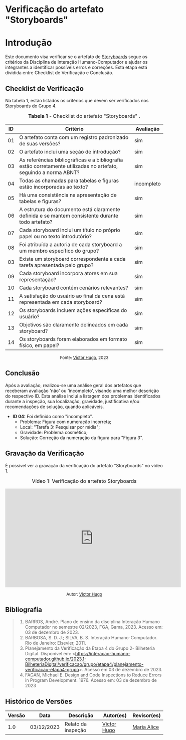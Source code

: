 # Verificação do artefato "Storyboards"

# Introdução

Este documento visa verificar se o artefato de [Storyboards](../../../../design_avalaiacao_desenvolvimento/nivel1/storyboard/storyboards.md) segue os critérios da Disciplina de Interação Humano-Computador e ajudar os integrantes a identificar possíveis erros e correções. Esta etapa está dividida entre Checklist de Verificação e Conclusão.


## Checklist de Verificação

Na tabela 1, estão listados os critérios que devem ser verificados nos Storyboards do Grupo 4.

<font size="3"><p style="text-align: center"><b>Tabela 1</b> - Checklist do artefato "Storyboards" . </p></font>

| ID  | Critério                                                                                                         | Avaliação |
| --- | ---------------------------------------------------------------------------------------------------------------- | --------- |
| 01  | O artefato conta com um registro padronizado de suas versões?                                                    | sim |
| 02  | O artefato inclui uma seção de introdução?                                                                       | sim |
| 03  | As referências bibliográficas e a bibliografia estão corretamente utilizadas no artefato, seguindo a norma ABNT? | sim |
| 04  | Todas as chamadas para tabelas e figuras estão incorporadas ao texto?                                            | incompleto |
| 05  | Há uma consistência na apresentação de tabelas e figuras?                                                        | sim |
| 06  | A estrutura do documento está claramente definida e se mantem consistente durante todo artefato?                 | sim |
| 07  | Cada storyboard inclui um título no próprio papel ou no texto introdutório?                                      | sim |
| 08  | Foi atribuída a autoria de cada storyboard a um membro específico do grupo?                                      | sim |
| 03  | Existe um storyboard correspondente a cada tarefa apresentada pelo grupo?                                        | sim |
| 09  | Cada storyboard incorpora atores em sua representação?                                                           | sim |
| 10  | Cada storyboard contém cenários relevantes?                                                                      | sim |
| 11  | A satisfação do usuário ao final da cena está representada em cada storyboard?                                   | sim |
| 12  | Os storyboards incluem ações específicas do usuário?                                                             | sim |
| 13  | Objetivos são claramente delineados em cada storyboard?                                                          | sim |
| 14  | Os storyboards foram elaborados em formato físico, em papel?                                                     | sim |

<font size="2"><p style="text-align: center">Fonte: [Victor Hugo](https://github.com/ViictorHugoo), 2023</p></font>

## Conclusão

Após a avaliação, realizou-se uma análise geral dos artefatos que receberam avaliação 'não' ou 'incompleto', visando uma melhor descrição do respectivo ID. Esta análise inclui a listagem dos problemas identificados durante a inspeção, sua localização, gravidade, justificativa e/ou recomendações de solução, quando aplicáveis.

- **ID 04:** Foi definido como "incompleto".
  - Problema: Figura com numeração incorreta;
  - Local: "Tarefa 3: Pesquisar por mídia";
  - Gravidade: Problema cosmético;
  - Solução: Correção da numeração da figura para "Figura 3".


## Gravação da Verificação

É possível ver a gravação da verificação do artefato "Storyboards" no vídeo 1.

<center>

<font size="3"><p style="text-align: center">Vídeo 1: Verificação do artefato Storyboards </p></font>

<iframe width="560" height="315" src="https://www.youtube.com/embed/Jl4TMNbliK8?si=iyyhHS0QNI0d0PXN" title="YouTube video player" frameborder="0" allow="accelerometer; autoplay; clipboard-write; encrypted-media; gyroscope; picture-in-picture; web-share" allowfullscreen></iframe>

<font size="2"><p style="text-align: center">Autor: [Victor Hugo](https://github.com/ViictorHugoo)</p></font>

</center>


## Bibliografia 

> 1. BARROS, André. Plano de ensino da disciplina Interação Humano Computador no semestre 02/2023, FGA, Gama, 2023. Acesso em: 03 de dezembro de 2023.
> 2. BARBOSA, S. D. J.; SILVA, B. S. Interação Humano-Computador. Rio de Janeiro: Elsevier, 2011.
> 3. Planejamento da Verificação da Etapa 4 do Grupo 2- Bilheteria Digital. Disponível em: <<https://interacao-humano-computador.github.io/2023.1-BilheteriaDigital/verificacao/grupo/etapa4/planejamento-verificacao-etapa4-grupo>>. Acesso em 03 de dezembro de 2023.
> 4. FAGAN, Michael E. Design and Code Inspections to Reduce Errors in Program Development. 1976. Acesso em: 03 de dezembro de 2023

## Histórico de Versões

| Versão | Data       | Descrição                   | Autor(es)                                       | Revisor(es)                                    |
| ------ | ---------- | --------------------------- | ----------------------------------------------- | ---------------------------------------------- |
| 1.0    | 03/12/2023 | Relato da inspeção          | [Victor Hugo](https://github.com/ViictorHugoo) | [Maria Alice](https://github.com/Maliz30)     |

